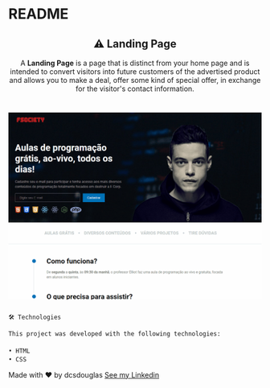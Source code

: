 # README

<h2 align="center"> ⚠️ Landing Page </h2>

<p align="center"> A <strong>Landing Page</strong> is a page that is distinct from your home page and is intended to convert visitors into future customers of the advertised product and allows you to make a deal, offer some kind of special offer, in exchange for the visitor's contact information.</p>

<h1 align="center">
<img alt="readme" title="readme" src="landingpagegif.gif">
</h1>


```bash
🛠️ Technologies

This project was developed with the following technologies:

• HTML
• CSS
```



Made with ♥ by dcsdouglas [See my Linkedin](https://www.linkedin.com/in/douglascsilva/)